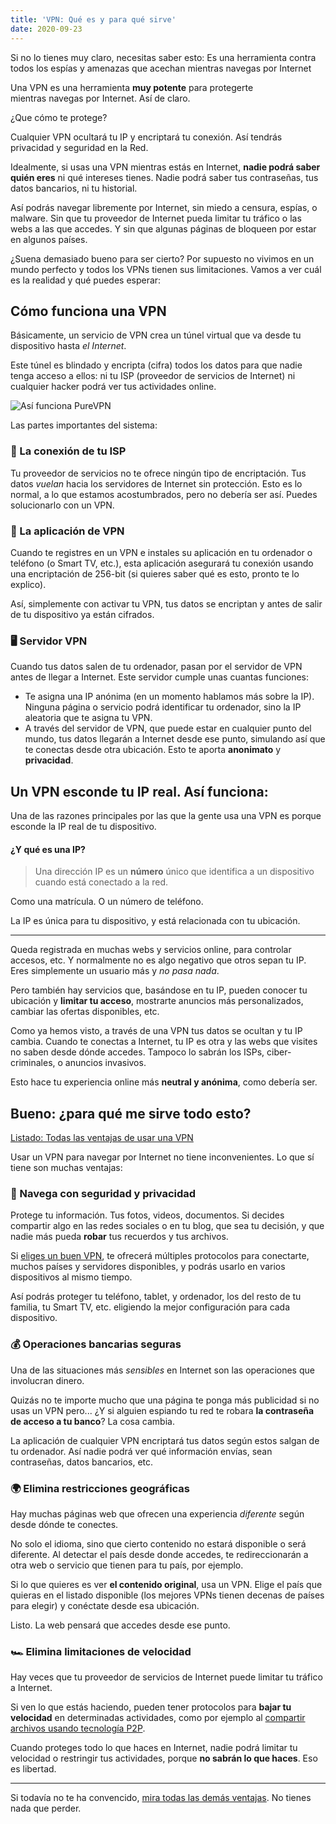 ```yaml
---
title: 'VPN: Qué es y para qué sirve'
date: 2020-09-23
---
```


Si no lo tienes muy claro, necesitas saber esto: Es una herramienta contra todos los espías y amenazas que acechan mientras navegas por Internet

<!-- more -->

Una VPN es una herramienta **muy potente** para protegerte mientras navegas por Internet. Así de claro.

¿Que cómo te protege?

<span class="emphasis">Cualquier VPN ocultará tu IP y encriptará tu conexión. Así tendrás privacidad y seguridad en la Red.</span>

Idealmente, si usas una VPN mientras estás en Internet, **nadie podrá saber quién eres** ni qué intereses tienes. Nadie podrá saber tus contraseñas, tus datos bancarios, ni tu historial.

Así podrás navegar libremente por Internet, sin miedo a censura, espías, o malware. Sin que tu proveedor de Internet pueda limitar tu tráfico o las webs a las que accedes. Y sin que algunas páginas de bloqueen por estar en algunos países.

¿Suena demasiado bueno para ser cierto? Por supuesto no vivimos en un mundo perfecto y todos los VPNs tienen sus limitaciones. Vamos a ver cuál es la realidad y qué puedes esperar:

## Cómo funciona una VPN

<span class="emphasis">Básicamente, un servicio de VPN crea un túnel virtual que va desde tu dispositivo hasta _el Internet_.</span>

Este túnel es blindado y encripta (cifra) todos los datos para que nadie tenga acceso a ellos: ni tu ISP (proveedor de servicios de Internet) ni cualquier hacker podrá ver tus actividades online.

![Así funciona PureVPN](./content/esquema.jpg)

Las partes importantes del sistema:

### 🔌 La conexión de tu ISP

Tu proveedor de servicios no te ofrece ningún tipo de encriptación. Tus datos _vuelan_ hacia los servidores de Internet sin protección. Esto es lo normal, a lo que estamos acostumbrados, pero no debería ser así. Puedes solucionarlo con un VPN.

### 📱 La aplicación de VPN

Cuando te registres en un VPN e instales su aplicación en tu ordenador o teléfono (o Smart TV, etc.), esta aplicación asegurará tu conexión usando una encriptación de 256-bit (si quieres saber qué es esto, pronto te lo explico).

Así, simplemente con activar tu VPN, tus datos se encriptan y antes de salir de tu dispositivo ya están cifrados.

### 🖥️ Servidor VPN

Cuando tus datos salen de tu ordenador, pasan por el servidor de VPN antes de llegar a Internet. Este servidor cumple unas cuantas funciones:

- Te asigna una IP anónima (en un momento hablamos más sobre la IP). Ninguna página o servicio podrá identificar tu ordenador, sino la IP aleatoria que te asigna tu VPN.
- A través del servidor de VPN, que puede estar en cualquier punto del mundo, tus datos llegarán a Internet desde ese punto, simulando así que te conectas desde otra ubicación. Esto te aporta **anonimato** y **privacidad**.

## Un VPN esconde tu IP real. Así funciona:

Una de las razones principales por las que la gente usa una VPN es porque esconde la IP real de tu dispositivo.

#### ¿Y qué es una IP?

> Una dirección IP es un **número** único que identifica a un dispositivo cuando está conectado a la red.

Como una matrícula. O un número de teléfono.

La IP es única para tu dispositivo, y está relacionada con tu ubicación.

---

Queda registrada en muchas webs y servicios online, para controlar accesos, etc. Y normalmente no es algo negativo que otros sepan tu IP. Eres simplemente un usuario más y _no pasa nada_.

Pero también hay servicios que, basándose en tu IP, pueden conocer tu ubicación y **limitar tu acceso**, mostrarte anuncios más personalizados, cambiar las ofertas disponibles, etc.

Como ya hemos visto, a través de una VPN tus datos se ocultan y tu IP cambia. Cuando te conectas a Internet, tu IP es otra y las webs que visites no saben desde dónde accedes. Tampoco lo sabrán los ISPs, ciber-criminales, o anuncios invasivos.

Esto hace tu experiencia online más **neutral y anónima**, como debería ser.

## Bueno: ¿para qué me sirve todo esto?

[Listado: Todas las ventajas de usar una VPN](/guias/ventajas)

Usar un VPN para navegar por Internet no tiene inconvenientes. Lo que sí tiene son muchas ventajas:

### 🔐 Navega con seguridad y privacidad

<span class="emphasis">Protege tu información. Tus fotos, videos, documentos. Si decides compartir algo en las redes sociales o en tu blog, que sea tu decisión, y que nadie más pueda **robar** tus recuerdos y tus archivos.</span>

Si [eliges un buen VPN](/guias/como-elegir-un-buen-vpn), te ofrecerá múltiples protocolos para conectarte, muchos países y servidores disponibles, y podrás usarlo en varios dispositivos al mismo tiempo.

Así podrás proteger tu teléfono, tablet, y ordenador, los del resto de tu familia, tu Smart TV, etc. eligiendo la mejor configuración para cada dispositivo.

### 💰 Operaciones bancarias seguras

Una de las situaciones más _sensibles_ en Internet son las operaciones que involucran dinero.

Quizás no te importe mucho que una página te ponga más publicidad si no usas un VPN pero... ¿Y si alguien espiando tu red te robara **la contraseña de acceso a tu banco**? La cosa cambia.

La aplicación de cualquier VPN encriptará tus datos según estos salgan de tu ordenador. Así nadie podrá ver qué información envías, sean contraseñas, datos bancarios, etc.

### 🌍 Elimina restricciones geográficas

Hay muchas páginas web que ofrecen una experiencia _diferente_ según desde dónde te conectes.

No solo el idioma, sino que cierto contenido no estará disponible o será diferente. Al detectar el país desde donde accedes, te redireccionarán a otra web o servicio que tienen para tu país, por ejemplo.

Si lo que quieres es ver **el contenido original**, usa un VPN. Elige el país que quieras en el listado disponible (los mejores VPNs tienen decenas de países para elegir) y conéctate desde esa ubicación.

Listo. La web pensará que accedes desde ese punto.

### 🏎 Elimina limitaciones de velocidad

Hay veces que tu proveedor de servicios de Internet puede limitar tu tráfico a Internet.

Si ven lo que estás haciendo, pueden tener protocolos para **bajar tu velocidad** en determinadas actividades, como por ejemplo al [compartir archivos usando tecnología P2P](https://comousarutorrent.com).

Cuando proteges todo lo que haces en Internet, nadie podrá limitar tu velocidad o restringir tus actividades, porque **no sabrán lo que haces**. Eso es libertad.

---

Si todavía no te ha convencido, [mira todas las demás ventajas](/guias/ventajas). No tienes nada que perder.
